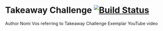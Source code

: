 # Takeaway Challenge                                        [![Build Status](https://travis-ci.org/nomi811/takeaway-challenge.svg?branch=master)](https://travis-ci.org/nomi811/takeaway-challenge)

Author Nomi Vos
  referring to Takeaway Challenge Exemplar YouTube video
